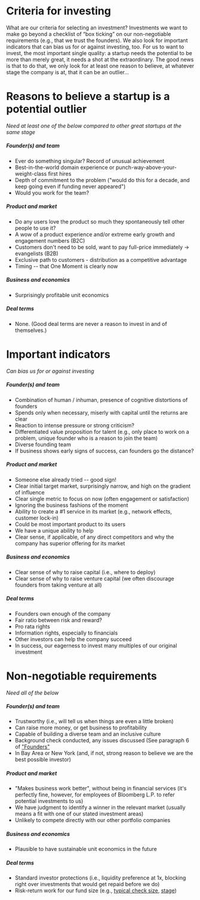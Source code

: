 Criteria for investing
========

What are our criteria for selecting an investment? Investments we want to make go beyond a checklist of “box ticking” on our non-negotiable requirements (e.g., that we trust the founders). We also look for important indicators that can bias us for or against investing, too. For us to want to invest, the most important single quality: a startup needs the potential to be more than merely great, it needs a shot at the extraordinary. The good news is that to do that, we only look for at least one reason to believe, at whatever stage the company is at, that it can be an outlier...

# Reasons to believe a startup is a potential outlier 
*Need at least one of the below compared to other great startups at the same stage*
##### Founder(s) and team
+ Ever do something singular? Record of unusual achievement
+ Best-in-the-world domain experience or punch-way-above-your-weight-class first hires
+ Depth of commitment to the problem ("would do this for a decade, and keep going even if funding never appeared")
+ Would you work for the team?

##### Product and market
+ Do any users love the product so much they spontaneously tell other people to use it?
+ A wow of a product experience and/or extreme early growth and engagement numbers (B2C)
+ Customers don't need to be sold, want to pay full-price immediately -> evangelists (B2B)
+ Exclusive path to customers - distribution as a competitive advantage
+ Timing -- that One Moment is clearly now

##### Business and economics
+ Surprisingly profitable unit economics

##### Deal terms
+ None. (Good deal terms are never a reason to invest in and of themselves.)

# Important indicators 
*Can bias us for or against investing*
##### Founder(s) and team
+ Combination of human / inhuman, presence of cognitive distortions of founders
+ Spends only when necessary, miserly with capital until the returns are clear
+ Reaction to intense pressure or strong criticism?
+ Differentiated value proposition for talent (e.g., only place to work on a problem, unique founder who is a reason to join the team)
+ Diverse founding team
+ If business shows early signs of success, can founders go the distance?

##### Product and market
+ Someone else already tried -- good sign!
+ Clear initial target market, surprisingly narrow, and high on the gradient of influence
+ Clear single metric to focus on now (often engagement or satisfaction)
+ Ignoring the business fashions of the moment
+ Ability to create a #1 service in its market (e.g., network effects, customer lock-in)
+ Could be most important product to its users
+ We have a unique ability to help
+ Clear sense, if applicable, of any direct competitors and why the company has superior offering for its market

##### Business and economics
+ Clear sense of why to raise capital (i.e., where to deploy)
+ Clear sense of why to raise venture capital (we often discourage founders from taking venture at all)

##### Deal terms
+ Founders own enough of the company
+ Fair ratio between risk and reward?
+ Pro rata rights
+ Information rights, especially to financials
+ Other investors can help the company succeed
+ In success, our eagerness to invest many multiples of our original investment

# Non-negotiable requirements
*Need all of the below*
##### Founder(s) and team
+ Trustworthy (i.e., will tell us when things are even a little broken)
+ Can raise more money, or get business to profitability
+ Capable of building a diverse team and an inclusive culture
+ Background check conducted, any issues discussed (See paragraph 6 of ["Founders" ](https://github.com/Bloomberg-Beta/Manual/blob/master/1%20-%20Manual.md#what-we-look-for-in-a-startup)
+ In Bay Area or New York (and, if not, strong reason to believe we are the best possible investor)

##### Product and market
+ "Makes business work better", without being in financial services (it's perfectly fine, however, for employees of Bloomberg L.P. to refer potential investments to us)
+ We have judgment to identify a winner in the relevant market (usually means a fit with one of our stated investment areas)
+ Unlikely to compete directly with our other portfolio companies

##### Business and economics
+ Plausible to have sustainable unit economics in the future

##### Deal terms
+ Standard investor protections (i.e., liquidity preference at 1x, blocking right over investments that would get repaid before we do)
+ Risk-return work for our fund size (e.g., [typical check size](https://github.com/Bloomberg-Beta/Manual/blob/master/1%20-%20Manual.md#the-numbers), [stage](https://github.com/Bloomberg-Beta/Manual/blob/master/1%20-%20Manual.md#seed))

